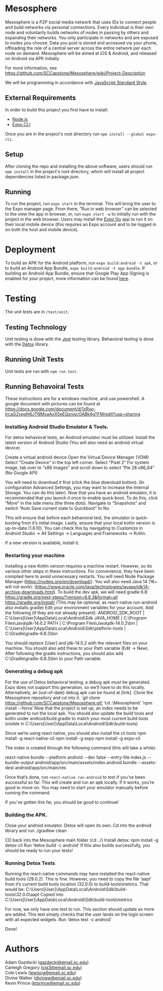 # Mesosphere

Mesosphere is a P2P social media network that uses IDs to connect people and build networks via personal connections. Every individual is their own node and voluntarily builds networks of nodes in passing by others and expanding their networks. You only participate in networks and are exposed to nodes you choose. Data you post is stored and accessed via your phone, offloading the role of a central server across the entire network per each node on demand. Mesosphere will be aimed at iOS & Android, and released on Android via APK initially.

For more information, see https://github.com/SCCapstone/Mesosphere/wiki/Project-Description

We will be programming in accordance with [JavaScript Standard Style](https://standardjs.com/index.html).


## External Requirements

In order to build this project you first have to install:

* [Node.js](https://nodejs.org/en/)  
* [Expo CLI](https://docs.expo.dev/)  

Once you are in the project's root directory run `npm install --global expo-cli`.

## Setup

After cloning the repo and installing the above software, users should run `npm install` in the project's root directory, which will install all project dependencies listed in package.json.

## Running

To run the project, run `expo start` in the terminal.  This will bring the user to the Expo manager page.  From there, "Run in web browser" can be selected to the view the app in browser, or, run `expo start -w` to initially run with the project in the web browser. Users may install the [Expo Go](https://expo.dev/client) app to run it on their local mobile device (this requires an Expo account and to be logged in on both the host and mobile device).

# Deployment

To build an APK for the Android platform, run `expo build:android -t apk`, or to build an Android App Bundle, `expo build:android -t app-bundle`. 
If building an Android App Bundle, ensure that Google Play App Signing is enabled for your project, more information can be found [here](https://developer.android.com/guide/app-bundle).

# Testing

The unit tests are in `/test/unit`.

## Testing Technology

Unit testing is done with the [Jest](https://jestjs.io) testing library.
Behavioral testing is done with the [Detox](https://github.com/wix/Detox) library.

## Running Unit Tests

Unit tests are run with `npm run test`.

## Running Behavoiral Tests

These instructions are for a windows machine, and use powershell.  A google document with pictures can be found at https://docs.google.com/document/d/1zRyo-trcaG2ypgH6JTNMvaAxX5eEQsnjscOABk4gTFM/edit?usp=sharing

### Installing Android Studio Emulator & Tools.
For detox behavioral tests, an Android emulator must be utilized.
Install the latest version of Android Studio (You will also need an android virtual device)

Create a virtual android device
Open the Virtual Device Manager (VDM)
Select “Create Device” in the top left corner.
Select “Pixel 2”
For system image, tab over to “x86 Images” and scroll down to select “Pie 28 x86_64” (No Google API)

You will need to download it first (click the blue download button).
(In configuration Advanced Settings, you may want to increase the Internal Storage.  You can do this later).
Now that you have an android emulator, it is recommended that you launch it once to enable quick-boot.  To do this, click “More” in the side menu (the three dots).  Navigate to “Snapshots” and switch “Auto Save current state to Quickboot” to No.

This will ensure that before each behavioral test, the simulator is quick-booting from it’s initial image.
Lastly, ensure that your local kotlin version is up-to-date (1.6.10).  You can check this by navigating to Customize in Android Studio -> All Settings -> Languages and Frameworks -> Kotlin.  

If a new version is available, install it.

### Restarting your machine
Installing a new Kotlin version requires a machine restart.  However, so do various other steps in these instructions.  For convenience, they have been compiled here to avoid unnecessary restarts.
You will need Node Package Manager (https://nodejs.org/en/download/). 
You will also need Java 14  (16+ will not work): (https://www.oracle.com/java/technologies/javase/jdk14-archive-downloads.html).
To build the dev apk, we will need gradle 6.8: https://gradle.org/next-steps/?version=6.8.3&format=all
https://gradle.org/install/ (This may be optional, as react-native run-android also installs gradle)
Edit your environment variables for your account.  Add the following (if they are not already present):
ANDROID_SDK_ROOT	| C:\Users\[User]\AppData\Local\Android\Sdk
JAVA_HOME			| C:\Program Files\Java\jdk-14.0.2
PATH				| C:\Program Files\Java\jdk-14.0.2\bin
				| C:\Users\[User]\AppData\Local\Android\Sdk\platform-tools
				| C:\Gradle\gradle-6.8.3\bin

You should replace [User] and jdk-14.0.2 with the relevant files on your machine.  You should also add these to your Path variable (Edit -> New).  After following the gradle instructions, you should also add C:\Gradle\gradle-6.8.3\bin to your Path variable.

### Generating a debug apk
For the use of Detox behavioral testing, a debug apk must be generated.  Expo does not support this generation, so we’ll have to do this locally.  Alternatively, an (out-of-date) debug apk can be found at [link].  Clone the Mesosphere repository and cd into it.
`git clone https://github.com/SCCapstone/Mesosphere.git’
‘cd .\Mesosphere\’
‘npm install --force’
Now that the project is set up, an index needs to be generated to run the local apk.  You should also update the build tools and kotlin under android/build.gradle to match your most current build tools (visible in C:\Users\[User]\AppData\Local\Android\Sdk\build-tools)

Since we’re using react native, you should also install the cli tools
npm install -g react-native-cli
npm install -g expo
npm install -g expo-cli

The index is created through the following command (this will take a while):

react-native bundle --platform android --dev false --entry-file index.js --bundle-output android/app/src/main/assets/index.android.bundle --assets-dest android/app/src/main/res

Once that’s done, run `react-native run-android` to test if you’ve been successful so far.  This will create and run an apk locally.  If it works, you’re good to move on.  You may need to start your emulator manually before running the command.


If you’ve gotten this far, you should be good to continue!

### Building the APK.
Close your android emulator.  Detox will open its own.  Cd into the android library and run ./gradlew clean

CD back into the Mesosphere main folder (cd ../)
Install detox:
npm install -g detox-cli
Run ‘detox build -c android’
If this also builds successfully, you should be ready to run your tests!

### Running Detox Tests
Running the react-native commands may have installed the react-native build tools (29.0.2). This is fine.  However, you need to copy the file ‘aapt’ from it’s current build tools location (32.0.0) to build-tools\metrics.  That would be:
C:\Users\[User]\AppData\Local\Android\Sdk\build-tools\32.0.0\aapt
Copied into
C:\Users\[User]\AppData\Local\Android\Sdk\build-tools\metrics

For now, we only have one test to run.  This section should update as more are added.  This test simply checks that the user lands on the login screen with all expected widgets.
Run ‘detox test -c android’

Done!


# Authors

Adam Gazdecki (gazdecki@email.sc.edu)  
Carleigh Gregory (cjg3@email.sc.edu)  
Cole Lewis (lewiscg@email.sc.edu)  
Divine Walker (divinew@email.sc.edu)  
Kevin Prince (ktprince@email.sc.edu)  

